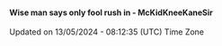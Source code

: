 #### Wise man says only fool rush in - McKidKneeKaneSir
Updated on 13/05/2024 - 08:12:35 (UTC) Time Zone
